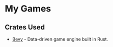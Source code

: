 # My Games

## Crates Used
- [Bevy](https://github.com/bevyengine/bevy) - Data-driven game engine built in Rust.
